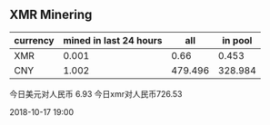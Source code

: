 ## XMR Minering

|currency|mined in last 24 hours|all|in pool|
|---|---|---|---|
|XMR|0.001|0.66|0.453|
|CNY|1.002|479.496|328.984|

今日美元对人民币 6.93	今日xmr对人民币726.53


2018-10-17 19:00